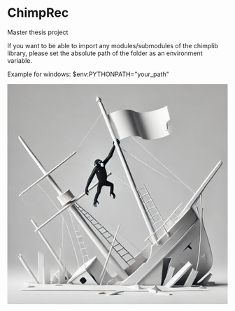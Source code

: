 # ChimpRec
Master thesis project

If you want to be able to import any modules/submodules of the chimplib library, please set the absolute path of the folder as an environment variable.

Example for windows:
$env:PYTHONPATH="your_path"

![Alt text](./ChimpRec.webp)
